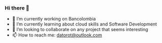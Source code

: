 ### Hi there 👋

- 🔭 I’m currently working on Bancolombia
- 🌱 I’m currently learning about cloud skills and Software Development
- 👯 I’m looking to collaborate on any project that seems interesting
- 📫 How to reach me: datorot@outlook.com
<!--
**datorot93/datorot93** is a ✨ _special_ ✨ repository because its `README.md` (this file) appears on your GitHub profile.

Here are some ideas to get you started:

- 🔭 I’m currently working on Bancolombia
- 🌱 I’m currently learning about cloud skills and Software Development
- 👯 I’m looking to collaborate on any project that seems interesting
- 📫 How to reach me: datorot@outlook.com
-->
